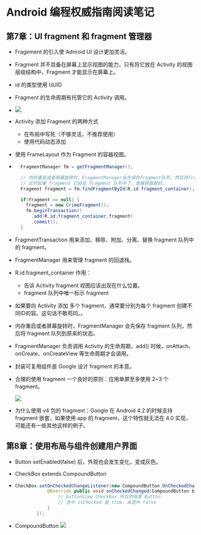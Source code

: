# Android 编程权威指南阅读笔记

## 第7章：UI fragment 和 fragment 管理器
- Fragement 的引入使 Adnroid UI 设计更加灵活。

- Fragment 并不具备在屏幕上显示视图的能力，只有将它放在 Activity 的视图层级结构中，Fragment 才能显示在屏幕上。 

- id 的类型使用 UUID

- Fragment 的生命周期有托管它的 Activity 调用。

- ![](http://obe5pxv6t.bkt.clouddn.com/complete_android_fragment_lifecycle.png)

- Activity 添加 Fragment 的两种方式
    - 在布局中写死（不够灵活，不推荐使用）
    - 使用代码动态添加

- 使用 FrameLayout 作为 Fragment 的容器视图。

- ```java
    FragmentManager fm = getFragmentManager();

    // 内存重启或者屏幕旋转时，FragmentManager会先保存fragment队列，然后将fragment队列恢复到原来的状态。
    // 此时如果 fragment 已经在 fragment 队列中了，直接获取就好。
    Fragment fragment = fm.findFragmentById(R.id.fragment_container);

    if(fragment == null) {
      fragment = new CrimeFragment();
      fm.beginTransaction()
        .add(R.id.fragment_container,fragment)
        .commit();
    }
    ```

- FragmentTransaction 用来添加、移除、附加、分离、替换 fragment 队列中的 fragment。

- FragmentManager 用来管理 fragment 的回退栈。

- R.id.fragment_container 作用：

    - 告诉 Activity fragment 视图应该出现在什么位置。
    - fragment 队列中唯一标示 fragment

- 如果要向 Activity 添加 多个 fragment，通常要分别为每个 fragment 创建不同ID的容。这句话不敢苟同。。 

- 内存重启或者屏幕旋转时，FragmentManager 会先保存 fragment 队列，然后将 fragment 队列到原来的状态。

- FragmentManager 负责调用 Activity 的生命周期，add() 时候，onAttach、onCreate、onCreateView 等生命周期才会调用。

- 封装可复用组件是 Google 设计 fragment 的本意。

- 合理的使用 fragment 一个良好的原则：应用单屏至多使用 2~3 个 fragment。

    ![](http://obe5pxv6t.bkt.clouddn.com/use-fragment.png)



- 为什么使用 v4 包的 fragment：Google 在 Android 4.2 的时候支持 fragment 嵌套，如果使用 app 的 fragment，这个特性就无法在 4.0 实现，可能还有一些其他这样的例子。



## 第8章：使用布局与组件创建用户界面

- Button setEnabled(false) 后，外观也会发生变化，变成灰色。

- CheckBox extends CompoundButton 

- ```java
  CheckBox.setOnCheckedChangeListener(new CompoundButton.OnCheckedChangeListener() {
              @Override public void onCheckedChanged(CompoundButton buttonView, boolean isChecked) {
                  // buttonView CheckBox 所在的背景 Button
                  // 选中 isChecked 是 true，未选中 false 
              }
          });
  ```

- CompoundButton ![](http://obe5pxv6t.bkt.clouddn.com/CompoundButton.png)

##  